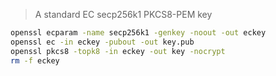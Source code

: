 > A standard EC secp256k1 PKCS8-PEM key

```sh
openssl ecparam -name secp256k1 -genkey -noout -out eckey
openssl ec -in eckey -pubout -out key.pub
openssl pkcs8 -topk8 -in eckey -out key -nocrypt
rm -f eckey
```